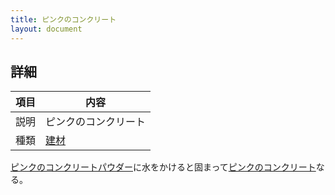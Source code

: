 ```yaml
---
title: ピンクのコンクリート
layout: document
---
```

## 詳細

|項目|内容|
|---|---|
|説明|ピンクのコンクリート|
|種類|[建材](建材)|

[ピンクのコンクリートパウダー](ピンクのコンクリートパウダー)に水をかけると固まって[ピンクのコンクリート](ピンクのコンクリート)なる。

